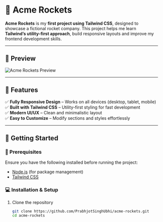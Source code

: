# 🚀 Acme Rockets  

**Acme Rockets** is my **first project using Tailwind CSS**, designed to showcase a fictional rocket company. This project helps me learn **Tailwind’s utility-first approach**, build responsive layouts and improve my frontend development skills.  

---

## 🌟 Preview  

![Acme Rockets Preview](./assets/acme-rockets-preview.png)  

---

## 📌 Features  
✅ **Fully Responsive Design** – Works on all devices (desktop, tablet, mobile)  
✅ **Built with Tailwind CSS** – Utility-first styling for fast development  
✅ **Modern UI/UX** – Clean and minimalistic layout  
✅ **Easy to Customize** – Modify sections and styles effortlessly  

---

## 🚀 Getting Started  

### **📌 Prerequisites**  
Ensure you have the following installed before running the project:  
- [Node.js](https://nodejs.org/) (for package management)  
- [Tailwind CSS](https://tailwindcss.com/)  

### **💻 Installation & Setup**  
1. Clone the repository  
   ```sh
   git clone https://github.com/PrabhjotSinghUbhi/acme-rockets.git
   cd acme-rockets
